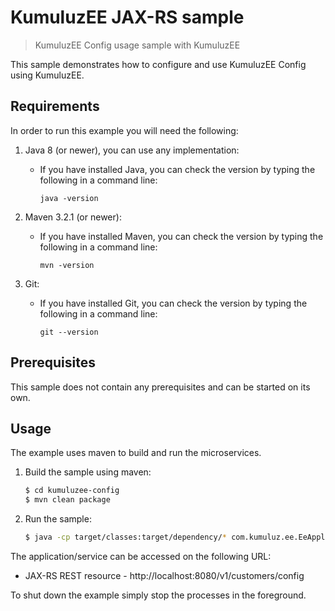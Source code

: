 # KumuluzEE JAX-RS sample

> KumuluzEE Config usage sample with KumuluzEE

This sample demonstrates how to configure and use KumuluzEE Config using KumuluzEE.

## Requirements

In order to run this example you will need the following:

1. Java 8 (or newer), you can use any implementation:
    * If you have installed Java, you can check the version by typing the following in a command line:
        
        ```
        java -version
        ```

2. Maven 3.2.1 (or newer):
    * If you have installed Maven, you can check the version by typing the following in a command line:
        
        ```
        mvn -version
        ```
3. Git:
    * If you have installed Git, you can check the version by typing the following in a command line:
    
        ```
        git --version
        ```
    

## Prerequisites

This sample does not contain any prerequisites and can be started on its own.

## Usage

The example uses maven to build and run the microservices.

1. Build the sample using maven:

    ```bash
    $ cd kumuluzee-config
    $ mvn clean package
    ```

2. Run the sample:

    ```bash
    $ java -cp target/classes:target/dependency/* com.kumuluz.ee.EeApplication
    ```
    
The application/service can be accessed on the following URL:
* JAX-RS REST resource - http://localhost:8080/v1/customers/config

To shut down the example simply stop the processes in the foreground.